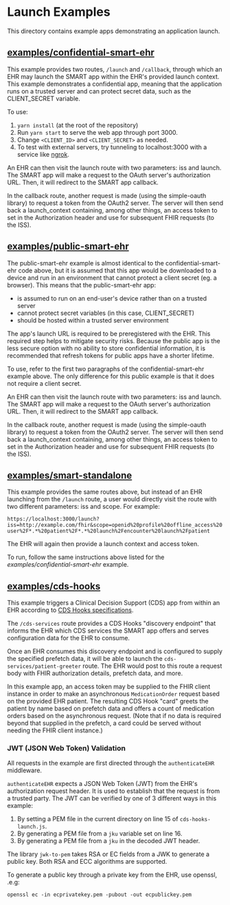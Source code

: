 # Launch Examples

This directory contains example apps demonstrating an application
launch.

## [examples/confidential-smart-ehr](./confidential-smart-ehr)

This example provides two routes, `/launch` and `/callback`, through
which an EHR may launch the SMART app within the EHR's provided launch
context. This example demonstrates a confidential app, meaning that the
application runs on a trusted server and can protect secret data, such
as the CLIENT_SECRET variable.

To use:
1. `yarn install` (at the root of the repository)
2. Run `yarn start` to serve the web app through port 3000.
3. Change `<CLIENT_ID>` and `<CLIENT_SECRET>` as needed.
4. To test with external servers, try tunneling to localhost:3000 with a
   service like [ngrok](http://ngrok.com/).

An EHR can then visit the launch route with two parameters: iss and
launch. The SMART app will make a request to the OAuth server's
authorization URL. Then, it will redirect to the SMART app callback.

In the callback route, another request is made (using the simple-oauth
library) to request a token from the OAuth2 server. The server will then
send back a launch_context containing, among other things, an access
token to set in the Authorization header and use for subsequent FHIR
requests (to the ISS).

## [examples/public-smart-ehr](./public-smart-ehr)

The public-smart-ehr example is almost identical to the
confidential-smart-ehr code above, but it is assumed that this app would
be downloaded to a device and run in an environment that cannot protect
a client secret (eg. a browser). This means that the public-smart-ehr
app:

  - is assumed to run on an end-user's device rather than on a trusted
    server
  - cannot protect secret variables (in this case, CLIENT_SECRET)
  - should be hosted within a trusted server environment

The app's launch URL is required to be preregistered with the EHR. This
required step helps to mitigate security risks. Because the public app
is the less secure option with no ability to store confidential
information, it is recommended that refresh tokens for public apps have
a shorter lifetime.   

To use, refer to the first two paragraphs of the confidential-smart-ehr
example above. The only difference for this public example is that it
does not require a client secret.

An EHR can then visit the launch route with two parameters: iss and
launch. The SMART app will make a request to the OAuth server's
authorization URL. Then, it will redirect to the SMART app callback.

In the callback route, another request is made (using the simple-oauth
library) to request a token from the OAuth2 server. The server will then
send back a launch_context containing, among other things, an access
token to set in the Authorization header and use for subsequent FHIR
requests (to the ISS).

## [examples/smart-standalone](./smart-standalone)

This example provides the same routes above, but instead of an EHR
launching from the `/launch` route, a user would directly visit the
route with two different parameters: iss and scope. For example:

`https://localhost:3000/launch?iss=http://example.com/fhir&scope=openid%20profile%20offline_access%20user%2F*.*%20patient%2F*.*%20launch%2Fencounter%20launch%2Fpatient`

The EHR will again then provide a launch context and access token.

To run, follow the same instructions above listed for the
*examples/confidential-smart-ehr* example.

## [examples/cds-hooks](./cds-hooks)

This example triggers a Clinical Decision Support (CDS) app from within
an EHR according to [CDS Hooks
specifications](https://cds-hooks.org/specification/1.0/).

The `/cds-services` route provides a CDS Hooks "discovery endpoint" that
informs the EHR which CDS services the SMART app offers and serves
configuration data for the EHR to consume.

Once an EHR consumes this discovery endpoint and is configured to supply
the specified prefetch data, it will be able to launch the
`cds-services/patient-greeter` route. The EHR would post to this route a
request body with FHIR authorization details, prefetch data, and more.

In this example app, an access token may be supplied to the FHIR client
instance in order to make an asynchronous `MedicationOrder` request
based on the provided EHR patient. The resulting CDS Hook "card" greets
the patient by name based on prefetch data and offers a count of
medication orders based on the asynchronous request. (Note that if no
data is required beyond that supplied in the prefetch, a card could be
served without needing the FHIR client instance.)

### JWT (JSON Web Token) Validation

All requests in the example are first directed through the
`authenticateEHR` middleware.

`authenticateEHR` expects a JSON Web Token (JWT) from the EHR's
authorization request header. It is used to establish that the request
is from a trusted party. The JWT can be verified by one of 3 different
ways in this example:

  1) By setting a PEM file in the current directory on line 15 of
     `cds-hooks-launch.js`.
  2) By generating a PEM file from a `jku` variable set on line 16.
  3) By generating a PEM file from a `jku` in the decoded JWT header.

The library `jwk-to-pem` takes RSA or EC fields from a JWK to generate a
public key. Both RSA and ECC algorithms are supported.

To generate a public key through a private key from the EHR, use
openssl, .e.g:

`openssl ec -in ecprivatekey.pem -pubout -out ecpublickey.pem`
